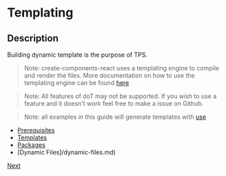 # Templating

## Description

Building dynamic template is the purpose of TPS.

> Note: create-components-react uses a templating engine to compile and render the files. More documentation on how to use the templating engine can be found [here](http://olado.github.io/doT/index.html)

> Note: All features of doT may not be supported. If you wish to use a feature and it doesn't work feel free to make a issue on Github.

> Note: all examples in this guide will generate templates with [use](../cli/commands/use.md)

- [Prerequisites](./prerequisites.md)
- [Templates](./templates.md)
- [Packages](./packages.md)
- [Dynamic Files]/dynamic-files.md)

[Next](./prerequisites.md)

<!--
lets start off my creating a new folder called `tps-example`.

    cd ~/Desktop
    mkdir tps-example



Lets give you some basic info on how templating works. When you initialize templating in create-components-react, every folder that is a direct child of `.ccr/templates/` are called packages. Create-components-react uses the content of these folders to render your component. The default packages for react are `index, component, style`. These will be included everytime you create a component structure unless you specify in the local settings or with command-line flags that you would not like to include some or all these packages.

The next thing that should look weird are the file names.

`\{\{= it.component.name \}\}`

This is doT sytax and doT uses this for template interpolation. When generating components create-component-react gives you a bunch of options that can help you create dynamic file name or files.

Example:

`ccr create App` the `\{\{= it.component.name \}\}` inside of files or file names gets replaced with `App`. The top level element is always `it`.

There are two variables that you can use.

- [Component](#env-options-component) -> `it.component`
- [Settings](#setting-options) -> `it.settings`

You can file a list of all posssible propertys you can use [here](#env-settings).

You also are allowed to add your own packages to use throughout the repo. For examples of how to create a custom package go [here](#custom-package-example).

---

### Examples

Open your terminal and go to the directory that you wish to use.

```bash
cd path/to/repoFolder/
```

Initialize Settings and Templates

```bash
ccr init -t
```

or this if you have settings already initialized.

```bash
ccr template
```

This will create:

    RepoFolder/
    | - .ccr/
        | - templates/
            | - component/
            |   | - {{= it.component.name }}.dot
            |
            | - index/
            |   | - index.dot
            |
            | - functional/
            |   | - {= it.component.name }}.dot
            |
            | - style/
            |   | - {= it.component.name }}.{= it.settings.cssType }}.dot
            |
            | - test/
            |   | - {= it.component.name }}.test.js.dot
            |
            | - settings.json

open `component/{{= it.component.name }}.dot` and you should see something like this.

```javascript
    import React, { Component } from 'react';
    {{? it.settings.css }}
    import './{{= it.component.name }}.{{= it.settings.cssType}}';
    {{?}}

    class {{= it.component.name}} extends Component {
      // constructor(props){
        // super(props);
        // this.state = {};
      // }

      // componentWillMount(){}
      // componentDidMount(){}
      // componentWillUnmount(){}

      // componentWillReceiveProps(){}
      // shouldComponentUpdate(){}
      // componentWillUpdate(){}
      // componentDidUpdate(){}

      render() {
        return (
          <div></div>
        );
      }
    }

    export default {{= it.component.name}};
```

> Note: All templates in the `.ccr/templates` folder are the default templates for create-components-react.

The next thing that looks that doesnt look familiar is this.

    {{? it.settings.css }}
    import './{{= it.component.name }}.{{= it.settings.cssType}}';
    {{?}}

This is doT syntax for a conditional. This line will render the import statement if the setting option of css is true, which means if you want to include a css file for the component. To see the difference create a component component like with a ccs file( `ccr create App` ) and create one without a ccs file( `ccr create -s Nav` ). Now compare `Nav.js` and `App.js`. `App.js` should have the import css line while `Nav.js` doesnt.

`component/{{= it.component.name }}.dot` is the default file template to generate the main component file. You can edit this file to make it look like anything you want as long as you follow the rules of doT. After you update this file and save it you can use the `create` command and each component created will take on the look of the template file you updated.

Example: Edit `component/component.dot` to render a component that doesn't include any react lifecycle methods always uses the constructor function. Now your file should look like this:

```javascript
    import React, { Component } from 'react';
    {{? it.settings.css }}
    import './{{= it.component.name }}.{{= it.settings.cssType}}';
    {{?}}

    class {{= it.component.name}} extends Component {
      constructor(props){
        super(props);
        this.state = {};
      }

      render() {
        return (
          <div></div>
        );
      }
    }
    export default {{= it.component.name}};
```

Now when you execute `ccr create App` it should make a directory like this:

    Repo Folder/
    | - .ccr/
    |   | - ...
    |
    | _ App/
        | - App.js
        | - index.js
        | - App.css

This doesn't look to different than the default version right? Don't be disappointed too quickly. Let's take a look at `App.js`. This file is created from the `component/component.dot` so if we have all our configurations right, it should now look like this:

```javascript
import React, { Component } from 'react';
import './App.css';

class App extends Component {
  constructor(props) {
    super(props);
    this.state = {};
  }

  render() {
    return <div />;
  }
}
export default App;
```

This is the code we have just editted in `.ccr/templates/component/component.dot`. You can edit to file however you want to fit your needs while developing with react.


-->
